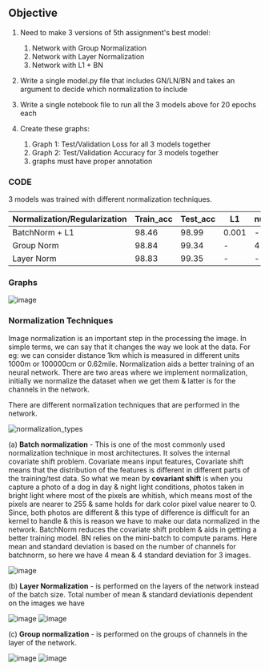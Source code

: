 ## Objective

1. Need to make 3 versions of  5th assignment's best model:

   1. Network with Group Normalization
   2. Network with Layer Normalization
   3. Network with L1 + BN
  
   
2. Write a single model.py file that includes GN/LN/BN and takes an argument to decide which normalization to include

3. Write a single notebook file to run all the 3 models above for 20 epochs each

4. Create these graphs:
   1. Graph 1: Test/Validation Loss for all 3 models together
   2. Graph 2: Test/Validation Accuracy for 3 models together
   3. graphs must have proper annotation


### CODE

3 models was trained with different normalization techniques.

| Normalization/Regularization | Train_acc | Test_acc | L1    | num_groups |
| ---------------------------- | ----------| ---------| ------| -----------|
| BatchNorm + L1               |   98.46   |   98.99  | 0.001 |      -     |
| Group Norm                   |   98.84   |   99.34  |    -  |      4     |
| Layer Norm                   |   98.83   |   99.35  |    -  |      -     |


### Graphs


![image](https://user-images.githubusercontent.com/47082769/121750089-5ed44780-cb29-11eb-89f6-78c79369ebdf.png)



### Normalization Techniques

Image normalization is an important step in the processing the image. In simple terms, we can say that it changes the way we look at the data. For eg: we can consider distance 1km which is measured in different units 1000m or 100000cm or 0.62mile. Normalization aids a better training of an neural network. There are two areas where we implement normalization, initially we normalize the dataset when we get them & latter is for the channels in the network.

There are different normalization techniques that are performed in the network.

![normalization_types](https://user-images.githubusercontent.com/47082769/121749188-dd2fea00-cb27-11eb-97d3-568044b1aa7d.png)


(a) **Batch normalization** - This is one of the most commonly used normalization technique in most architectures. It solves the internal covariate shift problem. Covariate means  input features, Covariate shift means that the distribution of the features is different in different parts of the training/test data. So what we mean by **covariant shift** is when you capture a photo of a dog in day & night light conditions, photos taken in bright light where most of the pixels are whitish, which means most of the pixels are nearer to 255 & same holds for dark color pixel value nearer to 0. Since, both photos are different & this type of difference is difficult for an kernel to handle & this is reason we have to make our data normalized in the network. BatchNorm reduces the covariate shift problem & aids in getting a better training model. BN relies on the mini-batch to compute params. Here mean and standard deviation is based on the number of channels for batchnorm, so here we have 4 mean & 4 standard deviation for 3 images.

![image](https://user-images.githubusercontent.com/47082769/121749858-000ece00-cb29-11eb-966e-3b70a7528444.png)

(b) **Layer Normalization** - is performed on the layers of the network instead of the batch size. Total number of mean & standard deviationis dependent on the images we have

![image](https://user-images.githubusercontent.com/47082769/121749930-17e65200-cb29-11eb-8bd6-125f6a62d27d.png)
![image](https://user-images.githubusercontent.com/47082769/121749965-1f0d6000-cb29-11eb-9235-ba703890134c.png)


(c) **Group normalization** - is performed on the groups of channels in the layer of the network.

![image](https://user-images.githubusercontent.com/47082769/121749997-2a608b80-cb29-11eb-9dce-9b460a488b8c.png)
![image](https://user-images.githubusercontent.com/47082769/121750011-32203000-cb29-11eb-959b-65e7cad41440.png)



